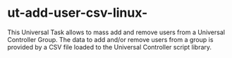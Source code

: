 # ut-add-user-csv-linux-
This Universal Task allows to mass add and remove users from a Universal Controller Group. The data to add and/or remove users from a group is provided by a CSV file loaded to the Universal Controller script library. 

